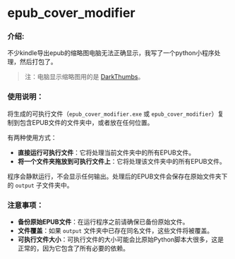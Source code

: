 # epub_cover_modifier


### 介绍:
不少kindle导出epub的缩略图电脑无法正确显示，我写了一个python小程序处理，然后打包了。

> 注：电脑显示缩略图用的是 [DarkThumbs](https://github.com/fire-eggs/DarkThumbs)。

### 使用说明：
将生成的可执行文件（`epub_cover_modifier.exe` 或 `epub_cover_modifier`）复制到包含EPUB文件的文件夹中，或者放在任何位置。

有两种使用方式：
- **直接运行可执行文件**：它将处理当前文件夹中的所有EPUB文件。
- **将一个文件夹拖放到可执行文件上**：它将处理该文件夹中的所有EPUB文件。

程序会静默运行，不会显示任何输出。处理后的EPUB文件会保存在原始文件夹下的 `output` 子文件夹中。

### 注意事项：
- **备份原始EPUB文件**：在运行程序之前请确保已备份原始文件。
- **文件覆盖**：如果 `output` 文件夹中已存在同名文件，这些文件将被覆盖。
- **可执行文件大小**：可执行文件的大小可能会比原始Python脚本大很多，这是正常的，因为它包含了所有必要的依赖。
